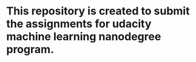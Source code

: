 # This repository is created to submit the assignments for udacity machine learning nanodegree program.
